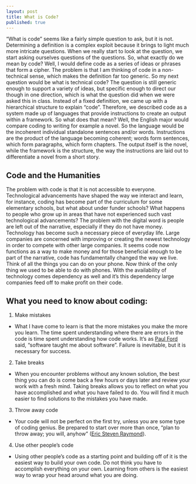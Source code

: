 ```yaml
---
layout: post
title: What is Code?
published: true
---
```


“What is code” seems like a fairly simple question to ask, but it is not. Determining a definition is a complex exploit because it brings to light much more intricate questions. When we really start to look at the question, we start asking ourselves questions of the questions. So, what exactly do we mean by code? Well, I would define code as a series of ideas or phrases that form a cipher. The problem is that I am thinking of code in a non-technical sense, which makes the definition far too generic. So my next question would be what is technical code? The question is still generic enough to support a variety of ideas, but specific enough to direct our though in one direction, which is what the question did when we were asked this in class. Instead of a fixed definition, we came up with a hierarchical structure to explain “code”. Therefore, we described code as a system made up of languages that provide instructions to create an output within a framework. So what does that mean? Well, the English major would compare coding to writing for example a novel. So the language would be the incoherent individual standalone sentences and/or words. Instructions are the product of the language becoming coherent; words form sentences, which form paragraphs, which form chapters. The output itself is the novel, while the framework is the structure, the way the instructions are laid out to differentiate a novel from a short story.  

## Code and the Humanities 
The problem with code is that it is not accessible to everyone. Technological advancements have shaped the way we interact and learn, for instance, coding has become part of the curriculum for some elementary schools, but what about under funder schools? What happens to people who grow up in areas that have not experienced such vast technological advancements? The problem with the digital word is people are left out of the narrative, especially if they do not have money. Technology has become such a necessary piece of everyday life. Large companies are concerned with improving or creating the newest technology in order to compete with other large companies. It seems code now functions as a way to make money and for those beneficial enough to be part of the narrative, code has fundamentally changed the way we live. Think of all the things you can do on your phone. Now think of the only thing we used to be able to do with phones. With the availability of technology comes dependency as well and it’s this dependency large companies feed off to make profit on their code.  

## What you need to know about coding:
1.	Make mistakes
  * What I have come to learn is that the more mistakes you make the more you learn. The time spent understanding where there are errors in the code is time spent understanding how code works. It’s as [Paul Ford](https://hyp.is/g2Qrcq-bEeeNevsDW2jk8A/www.bloomberg.com/graphics/2015-paul-ford-what-is-code/) said, “software taught me about software”. Failure is inevitable, but it is necessary for success.
  
2.	Take breaks
  *	When you encounter problems without any known solution, the best thing you can do is come back a few hours or days later and review your work with a fresh mind. Taking breaks allows you to reflect on what you have accomplished and what you have failed to do. You will find it much easier to find solutions to the mistakes you have made. 
  
3.	Throw away code
  * Your code will not be perfect on the first try, unless you are some type of coding genius. Be prepared to start over more than once, “plan to throw away; you will, anyhow” ([Eric Steven Raymond](https://hyp.is/Pv8mSq-fEee2Rssvqp-XkQ/www.catb.org/esr/writings/cathedral-bazaar/cathedral-bazaar/ar01s02.html)).
  
4.	Use other people’s code
  * Using other people’s code as a starting point and building off of it is the easiest way to build your own code. Do not think you have to accomplish everything on your own. Learning from others is the easiest way to wrap your head around what you are doing.
